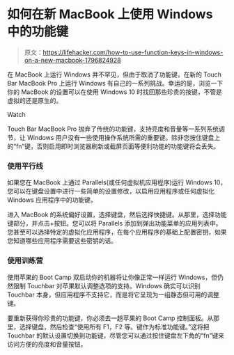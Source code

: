 # 如何在新 MacBook 上使用 Windows 中的功能键

> 原文：<https://lifehacker.com/how-to-use-function-keys-in-windows-on-a-new-macbook-1796824928>

在 MacBook 上运行 Windows 并不罕见，但由于取消了功能键，在新的 Touch Bar MacBook Pro 上运行 Windows 有自己的一系列挑战。幸运的是，浏览一下你的 MacBook 的设置可以在使用 Windows 10 时找回那些珍贵的按键，不管是虚拟的还是原生的。

Watch

Touch Bar MacBook Pro 抛弃了传统的功能键，支持亮度和音量等一系列系统调节，让 Windows 用户没有一些使用操作系统所需的重要键。除非您按住键盘上的“fn”键，否则启用即时浏览器刷新或截屏页面等便利功能的功能键将会丢失。

### 使用平行线

如果您在 MacBook 上通过 Parallels(或任何虚拟机应用程序)运行 Windows 10，您可以在键盘设置中进行一些简单的设置修改，以启用应用程序或任何虚拟化 Windows 应用程序中的功能键。

进入 MacBook 的系统偏好设置，选择键盘，然后选择快捷键。从那里，选择功能键部分，并点击+按钮。您可以将 Parallels 添加到弹出功能菜单的应用列表中。您甚至可以选择特定的虚拟化应用程序，在每个应用程序的基础上配置密钥，如果您知道哪些应用程序需要这些密钥的话。

### 使用训练营

使用苹果的 Boot Camp 双启动你的机器将让你像正常一样运行 Windows，但仍然限制 Touchbar 对苹果默认调整选项的支持。Windows 确实可以识别 Touchbar 本身，但应用程序不支持它，而是将它呈现为一组静态但可用的调整键。

要重新获得你珍贵的功能键，你必须去一趟苹果的 Boot Camp 控制面板。从那里，选择键盘，然后检查“使用所有 F1，F2 等。键作为标准功能键。”这将把 Touchbar 的默认设置切换到功能键，尽管您可以通过按住键盘左下角的“fn”键来访问方便的亮度和音量按钮。